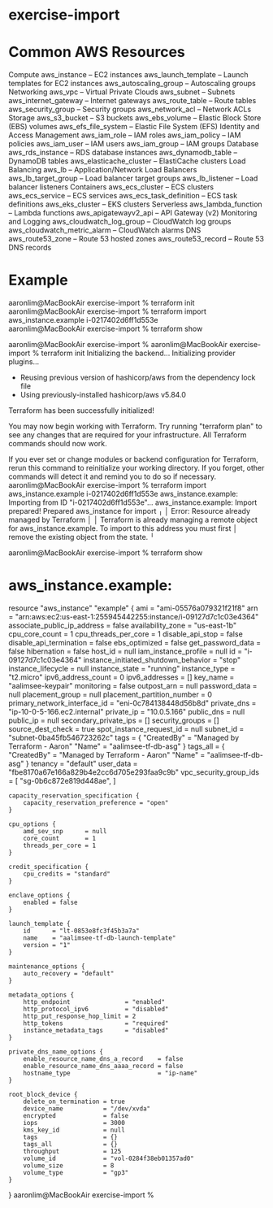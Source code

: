 # exercise-import

# Common AWS Resources
Compute
    aws_instance – EC2 instances
    aws_launch_template – Launch templates for EC2 instances
    aws_autoscaling_group – Autoscaling groups
Networking
    aws_vpc – Virtual Private Clouds
    aws_subnet – Subnets
    aws_internet_gateway – Internet gateways
    aws_route_table – Route tables
    aws_security_group – Security groups
    aws_network_acl – Network ACLs
Storage
    aws_s3_bucket – S3 buckets
    aws_ebs_volume – Elastic Block Store (EBS) volumes
    aws_efs_file_system – Elastic File System (EFS)
Identity and Access Management
    aws_iam_role – IAM roles
    aws_iam_policy – IAM policies
    aws_iam_user – IAM users
    aws_iam_group – IAM groups
    Database
    aws_rds_instance – RDS database instances
    aws_dynamodb_table – DynamoDB tables
    aws_elasticache_cluster – ElastiCache clusters
Load Balancing
    aws_lb – Application/Network Load Balancers
    aws_lb_target_group – Load balancer target groups
    aws_lb_listener – Load balancer listeners
Containers
    aws_ecs_cluster – ECS clusters
    aws_ecs_service – ECS services
    aws_ecs_task_definition – ECS task definitions
    aws_eks_cluster – EKS clusters
Serverless
    aws_lambda_function – Lambda functions
    aws_apigatewayv2_api – API Gateway (v2)
Monitoring and Logging
    aws_cloudwatch_log_group – CloudWatch log groups
    aws_cloudwatch_metric_alarm – CloudWatch alarms
DNS
    aws_route53_zone – Route 53 hosted zones
    aws_route53_record – Route 53 DNS records

# Example
aaronlim@MacBookAir exercise-import % terraform init
aaronlim@MacBookAir exercise-import % terraform import aws_instance.example i-0217402d6ff1d553e  
aaronlim@MacBookAir exercise-import % terraform show 

aaronlim@MacBookAir exercise-import % 
aaronlim@MacBookAir exercise-import % terraform init
Initializing the backend...
Initializing provider plugins...
- Reusing previous version of hashicorp/aws from the dependency lock file
- Using previously-installed hashicorp/aws v5.84.0

Terraform has been successfully initialized!

You may now begin working with Terraform. Try running "terraform plan" to see
any changes that are required for your infrastructure. All Terraform commands
should now work.

If you ever set or change modules or backend configuration for Terraform,
rerun this command to reinitialize your working directory. If you forget, other
commands will detect it and remind you to do so if necessary.
aaronlim@MacBookAir exercise-import % terraform import aws_instance.example i-0217402d6ff1d553e
aws_instance.example: Importing from ID "i-0217402d6ff1d553e"...
aws_instance.example: Import prepared!
  Prepared aws_instance for import
╷
│ Error: Resource already managed by Terraform
│ 
│ Terraform is already managing a remote object for aws_instance.example. To import to this address you must first
│ remove the existing object from the state.
╵

aaronlim@MacBookAir exercise-import % terraform show                                           
# aws_instance.example:
resource "aws_instance" "example" {
    ami                                  = "ami-05576a079321f21f8"
    arn                                  = "arn:aws:ec2:us-east-1:255945442255:instance/i-09127d7c1c03e4364"
    associate_public_ip_address          = false
    availability_zone                    = "us-east-1b"
    cpu_core_count                       = 1
    cpu_threads_per_core                 = 1
    disable_api_stop                     = false
    disable_api_termination              = false
    ebs_optimized                        = false
    get_password_data                    = false
    hibernation                          = false
    host_id                              = null
    iam_instance_profile                 = null
    id                                   = "i-09127d7c1c03e4364"
    instance_initiated_shutdown_behavior = "stop"
    instance_lifecycle                   = null
    instance_state                       = "running"
    instance_type                        = "t2.micro"
    ipv6_address_count                   = 0
    ipv6_addresses                       = []
    key_name                             = "aalimsee-keypair"
    monitoring                           = false
    outpost_arn                          = null
    password_data                        = null
    placement_group                      = null
    placement_partition_number           = 0
    primary_network_interface_id         = "eni-0c784138448d56b8d"
    private_dns                          = "ip-10-0-5-166.ec2.internal"
    private_ip                           = "10.0.5.166"
    public_dns                           = null
    public_ip                            = null
    secondary_private_ips                = []
    security_groups                      = []
    source_dest_check                    = true
    spot_instance_request_id             = null
    subnet_id                            = "subnet-0ba45fb546723262c"
    tags                                 = {
        "CreatedBy" = "Managed by Terraform - Aaron"
        "Name"      = "aalimsee-tf-db-asg"
    }
    tags_all                             = {
        "CreatedBy" = "Managed by Terraform - Aaron"
        "Name"      = "aalimsee-tf-db-asg"
    }
    tenancy                              = "default"
    user_data                            = "fbe8170a67e166a829b4e2cc6d705e293faa9c9b"
    vpc_security_group_ids               = [
        "sg-0b6c872e819d448ae",
    ]

    capacity_reservation_specification {
        capacity_reservation_preference = "open"
    }

    cpu_options {
        amd_sev_snp      = null
        core_count       = 1
        threads_per_core = 1
    }

    credit_specification {
        cpu_credits = "standard"
    }

    enclave_options {
        enabled = false
    }

    launch_template {
        id      = "lt-0853e8fc3f45b3a7a"
        name    = "aalimsee-tf-db-launch-template"
        version = "1"
    }

    maintenance_options {
        auto_recovery = "default"
    }

    metadata_options {
        http_endpoint               = "enabled"
        http_protocol_ipv6          = "disabled"
        http_put_response_hop_limit = 2
        http_tokens                 = "required"
        instance_metadata_tags      = "disabled"
    }

    private_dns_name_options {
        enable_resource_name_dns_a_record    = false
        enable_resource_name_dns_aaaa_record = false
        hostname_type                        = "ip-name"
    }

    root_block_device {
        delete_on_termination = true
        device_name           = "/dev/xvda"
        encrypted             = false
        iops                  = 3000
        kms_key_id            = null
        tags                  = {}
        tags_all              = {}
        throughput            = 125
        volume_id             = "vol-0284f38eb01357ad0"
        volume_size           = 8
        volume_type           = "gp3"
    }
}
aaronlim@MacBookAir exercise-import % 